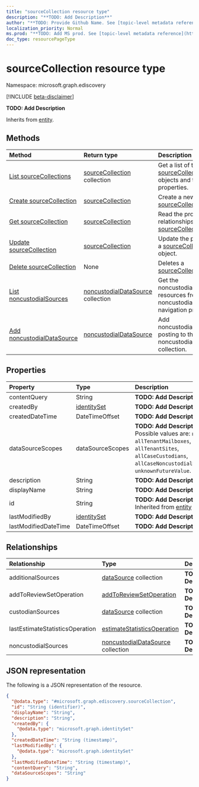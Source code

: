 ```yaml
---
title: "sourceCollection resource type"
description: "**TODO: Add Description**"
author: "**TODO: Provide Github Name. See [topic-level metadata reference](https://msgo.azurewebsites.net/add/document/guidelines/metadata.html#topic-level-metadata)**"
localization_priority: Normal
ms.prod: "**TODO: Add MS prod. See [topic-level metadata reference](https://msgo.azurewebsites.net/add/document/guidelines/metadata.html#topic-level-metadata)**"
doc_type: resourcePageType
---
```


# sourceCollection resource type

Namespace: microsoft.graph.ediscovery

[!INCLUDE [beta-disclaimer](../../includes/beta-disclaimer.md)]

**TODO: Add Description**


Inherits from [entity](../resources/entity.md).

## Methods
|Method|Return type|Description|
|:---|:---|:---|
|[List sourceCollections](../api/sourcecollection-list.md)|[sourceCollection](../resources/ediscovery-sourcecollection.md) collection|Get a list of the [sourceCollection](../resources/sourcecollection.md) objects and their properties.|
|[Create sourceCollection](../api/ediscovery-sourcecollection-create.md)|[sourceCollection](../resources/ediscovery-sourcecollection.md)|Create a new [sourceCollection](../resources/ediscovery-sourcecollection.md) object.|
|[Get sourceCollection](../api/ediscovery-sourcecollection-get.md)|[sourceCollection](../resources/ediscovery-sourcecollection.md)|Read the properties and relationships of a [sourceCollection](../resources/ediscovery-sourcecollection.md) object.|
|[Update sourceCollection](../api/ediscovery-sourcecollection-update.md)|[sourceCollection](../resources/ediscovery-sourcecollection.md)|Update the properties of a [sourceCollection](../resources/ediscovery-sourcecollection.md) object.|
|[Delete sourceCollection](../api/ediscovery-sourcecollection-delete.md)|None|Deletes a [sourceCollection](../resources/ediscovery-sourcecollection.md) object.|
|[List noncustodialSources](../api/ediscovery-sourcecollection-list-noncustodialsources.md)|[noncustodialDataSource](../resources/ediscovery-noncustodialdatasource.md) collection|Get the noncustodialDataSource resources from the noncustodialSources navigation property.|
|[Add noncustodialDataSource](../api/ediscovery-sourcecollection-post-noncustodialsources.md)|[noncustodialDataSource](../resources/ediscovery-noncustodialdatasource.md)|Add noncustodialSources by posting to the noncustodialSources collection.|

## Properties
|Property|Type|Description|
|:---|:---|:---|
|contentQuery|String|**TODO: Add Description**|
|createdBy|[identitySet](../resources/ediscovery-identityset.md)|**TODO: Add Description**|
|createdDateTime|DateTimeOffset|**TODO: Add Description**|
|dataSourceScopes|dataSourceScopes|**TODO: Add Description**. Possible values are: `none`, `allTenantMailboxes`, `allTenantSites`, `allCaseCustodians`, `allCaseNoncustodialDataSources`, `unknownFutureValue`.|
|description|String|**TODO: Add Description**|
|displayName|String|**TODO: Add Description**|
|id|String|**TODO: Add Description** Inherited from [entity](../resources/ediscovery-entity.md)|
|lastModifiedBy|[identitySet](../resources/ediscovery-identityset.md)|**TODO: Add Description**|
|lastModifiedDateTime|DateTimeOffset|**TODO: Add Description**|

## Relationships
|Relationship|Type|Description|
|:---|:---|:---|
|additionalSources|[dataSource](../resources/ediscovery-datasource.md) collection|**TODO: Add Description**|
|addToReviewSetOperation|[addToReviewSetOperation](../resources/ediscovery-addtoreviewsetoperation.md)|**TODO: Add Description**|
|custodianSources|[dataSource](../resources/ediscovery-datasource.md) collection|**TODO: Add Description**|
|lastEstimateStatisticsOperation|[estimateStatisticsOperation](../resources/ediscovery-estimatestatisticsoperation.md)|**TODO: Add Description**|
|noncustodialSources|[noncustodialDataSource](../resources/ediscovery-noncustodialdatasource.md) collection|**TODO: Add Description**|

## JSON representation
The following is a JSON representation of the resource.
<!-- {
  "blockType": "resource",
  "keyProperty": "id",
  "@odata.type": "microsoft.graph.ediscovery.sourceCollection",
  "baseType": "microsoft.graph.entity",
  "openType": false
}
-->
``` json
{
  "@odata.type": "#microsoft.graph.ediscovery.sourceCollection",
  "id": "String (identifier)",
  "displayName": "String",
  "description": "String",
  "createdBy": {
    "@odata.type": "microsoft.graph.identitySet"
  },
  "createdDateTime": "String (timestamp)",
  "lastModifiedBy": {
    "@odata.type": "microsoft.graph.identitySet"
  },
  "lastModifiedDateTime": "String (timestamp)",
  "contentQuery": "String",
  "dataSourceScopes": "String"
}
```

